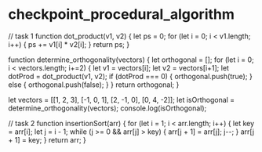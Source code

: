 # checkpoint_procedural_algorithm
// task 1
function dot_product(v1, v2) {
  let ps = 0;
  for (let i = 0; i < v1.length; i++) {
    ps += v1[i] * v2[i];
  }
  return ps;
}


function determine_orthogonality(vectors) {
  let orthogonal = [];
  for (let i = 0; i < vectors.length; i+=2) {
    let v1 = vectors[i];
    let v2 = vectors[i+1];
    let dotProd = dot_product(v1, v2);
    if (dotProd === 0) {
      orthogonal.push(true);
    } else {
      orthogonal.push(false);
    }
  }
  return orthogonal;
}


let vectors = [[1, 2, 3], [-1, 0, 1], [2, -1, 0], [0, 4, -2]];
let isOrthogonal = determine_orthogonality(vectors);
console.log(isOrthogonal);

// task 2
function insertionSort(arr) {
  for (let i = 1; i < arr.length; i++) {
    let key = arr[i];
    let j = i - 1;
    while (j >= 0 && arr[j] > key) {
      arr[j + 1] = arr[j];
      j--;
    }
    arr[j + 1] = key;
  }
  return arr;
}
